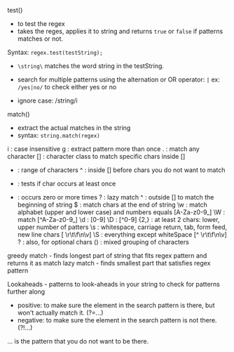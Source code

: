 test() 
- to test the regex 
- takes the reges, applies it to string and returns ```true``` or ```false``` if patterns matches or not.

Syntax: ```regex.test(testString);```

- ```\string\``` matches the word string in the testString.

- search for multiple patterns using the alternation or OR operator: ```|``` ex: ```/yes|no/``` to check either yes or no

- ignore case: /string/i

match()
- extract the actual matches in the string
- syntax: ```string.match(regex)```

i : case insensitive 
g : extract pattern more than once
. : match any character
[] : character class to match specific chars inside []
- : range of characters
^ : inside [] before chars you do not want to match
+ : tests if char occurs at least once
* : occurs zero or more times
? : lazy match
^ : outside [] to match the beginning of string
$ : match chars at the end of string
\w : match alphabet (upper and lower case) and numbers
    equals [A-Za-z0-9_]
\W : match [^A-Za-z0-9_] 
\d : [0-9]
\D : [^0-9]
{2,} : at least 2 chars: lower, upper number of patters
\s : whitespace, carriage return, tab, form feed, new line chars
    [ \r\t\f\n\v]
\S : everything except whiteSpace [^ \r\t\f\n\v]
? : also, for optional chars
() : mixed grouping of characters
  
greedy match - finds longest part of string that fits regex pattern and returns it as match
lazy match - finds smallest part that satisfies regex pattern

Lookaheads - patterns to look-aheads in your string to check for patterns further along
- positive: to make sure the element in the search pattern is there, but won't actually match it. (?=...)
- negative: to make sure the element in the search pattern is not there. (?!...)

... is the pattern that you do not want to be there.















